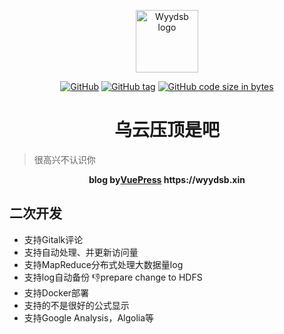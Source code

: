 <p align="center"><a href="https://wyydsb.xin" target="_blank" rel="noopener noreferrer"><img width="100" src="https://cdn.nlark.com/yuque/0/2018/png/104214/1534957905839-d580e42e-3899-4403-be32-c068e5c9eef4.png" alt="Wyydsb logo"></a></p>

<p align="center">
  <a href="https://github.com/iofu728/blog/master/LICENSE"><img src="https://img.shields.io/github/license/iofu728/blog.svg?style=popout-square" alt="GitHub"></a>
  <a href="https://github.com/iofu728/blog"><img src="https://img.shields.io/github/tag/iofu728/blog.svg?style=popout-square" alt="GitHub tag"></a>
  <a href="https://github.com/iofu728/blog"><img src="https://img.shields.io/github/languages/code-size/iofu728/blog.svg?style=popout-squar" alt="GitHub code size in bytes"></a>
</p>

<h1 align="center">乌云压顶是吧</h1>

> 很高兴不认识你

<div align="center">
  <strong>
     blog by<a href="https://vuepress.vuejs.org/">VuePress</a> https://wyydsb.xin
  </strong>
</div>

## 二次开发
* 支持Gitalk评论
* 支持自动处理、并更新访问量
* 支持MapReduce分布式处理大数据量log
* 支持log自动备份 :-1:prepare change to HDFS
* 支持Docker部署
* 支持的不是很好的公式显示
* 支持Google Analysis，Algolia等<script/>自动部署

## 开发指南

```bash
$ git clone https://github.com/iofu728/blog.git
$ cd blog
$ yarn
$ yarn doc:dev
```

## 部署指南
```bash
.
├── script                         // 脚本
│   ├── backup.sh                  // 备份脚本
│   ├── build.sh                   // 部署脚本
│   ├── day.sh                     // 每日数据采集脚本
│   ├── KPI.java                   // MapReduce prepare.java
│   ├── PersonVersion.java         // MapReduce Map&Reduce.java
└── └── pv.sh                      // pv计算及更新脚本
```



